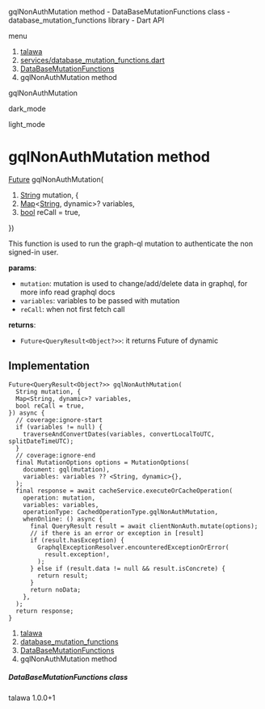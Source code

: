 




gqlNonAuthMutation method - DataBaseMutationFunctions class - database\_mutation\_functions library - Dart API







menu

1. [talawa](../../index.html)
2. [services/database\_mutation\_functions.dart](../../file-___home_harshil_Desktop_open-source_palisadoes_talawa_lib_services_database_mutation_functions/)
3. [DataBaseMutationFunctions](../../file-___home_harshil_Desktop_open-source_palisadoes_talawa_lib_services_database_mutation_functions/DataBaseMutationFunctions-class.html)
4. gqlNonAuthMutation method

gqlNonAuthMutation


dark\_mode

light\_mode




# gqlNonAuthMutation method


[Future](https://api.flutter.dev/flutter/dart-core/Future-class.html)
gqlNonAuthMutation(

1. [String](https://api.flutter.dev/flutter/dart-core/String-class.html) mutation, {
2. [Map](https://api.flutter.dev/flutter/dart-core/Map-class.html)<[String](https://api.flutter.dev/flutter/dart-core/String-class.html), dynamic>? variables,
3. [bool](https://api.flutter.dev/flutter/dart-core/bool-class.html) reCall = true,

})

This function is used to run the graph-ql mutation to authenticate the non signed-in user.

**params**:

* `mutation`: mutation is used to change/add/delete data in graphql, for more info read graphql docs
* `variables`: variables to be passed with mutation
* `reCall`: when not first fetch call

**returns**:

* `Future<QueryResult<Object?>>`: it returns Future of dynamic

## Implementation

```
Future<QueryResult<Object?>> gqlNonAuthMutation(
  String mutation, {
  Map<String, dynamic>? variables,
  bool reCall = true,
}) async {
  // coverage:ignore-start
  if (variables != null) {
    traverseAndConvertDates(variables, convertLocalToUTC, splitDateTimeUTC);
  }
  // coverage:ignore-end
  final MutationOptions options = MutationOptions(
    document: gql(mutation),
    variables: variables ?? <String, dynamic>{},
  );
  final response = await cacheService.executeOrCacheOperation(
    operation: mutation,
    variables: variables,
    operationType: CachedOperationType.gqlNonAuthMutation,
    whenOnline: () async {
      final QueryResult result = await clientNonAuth.mutate(options);
      // if there is an error or exception in [result]
      if (result.hasException) {
        GraphqlExceptionResolver.encounteredExceptionOrError(
          result.exception!,
        );
      } else if (result.data != null && result.isConcrete) {
        return result;
      }
      return noData;
    },
  );
  return response;
}
```

 


1. [talawa](../../index.html)
2. [database\_mutation\_functions](../../file-___home_harshil_Desktop_open-source_palisadoes_talawa_lib_services_database_mutation_functions/)
3. [DataBaseMutationFunctions](../../file-___home_harshil_Desktop_open-source_palisadoes_talawa_lib_services_database_mutation_functions/DataBaseMutationFunctions-class.html)
4. gqlNonAuthMutation method

##### DataBaseMutationFunctions class





talawa
1.0.0+1






